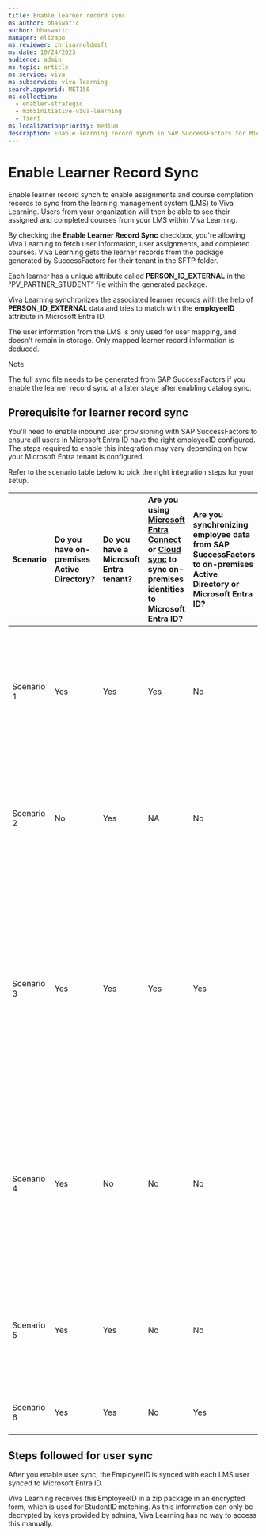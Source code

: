 ```yaml
---
title: Enable learner record sync
ms.author: bhaswatic
author: bhaswatic
manager: elizapo
ms.reviewer: chrisarnoldmsft
ms.date: 10/24/2023
audience: admin
ms.topic: article
ms.service: viva
ms.subservice: viva-learning
search.appverid: MET150
ms.collection:
  - enabler-strategic
  - m365initiative-viva-learning
  - Tier1
ms.localizationpriority: medium
description: Enable learning record synch in SAP SuccessFactors for Microsoft Viva Learning.
---
```


# Enable Learner Record Sync


Enable learner record synch to enable assignments and course completion records to sync from the learning management system (LMS) to Viva Learning. Users from your organization will then be able to see their assigned and completed courses from your LMS within Viva Learning.  

By checking the **Enable Learner Record Sync** checkbox, you're allowing Viva Learning to fetch user information, user assignments, and completed courses.
Viva Learning gets the learner records from the package generated by SuccessFactors for their tenant in the SFTP folder.

Each learner has a unique attribute called **PERSON_ID_EXTERNAL** in the “PV_PARTNER_STUDENT” file within the generated package. 

Viva Learning synchronizes the associated learner records with the help of **PERSON_ID_EXTERNAL** data and tries to match with the **employeeID** attribute in Microsoft Entra ID.

The user information from the LMS is only used for user mapping, and doesn't remain in storage. Only mapped learner record information is deduced.  


>[!NOTE]
>The full sync file needs to be generated from SAP SuccessFactors if you enable the learner record sync at a later stage after enabling catalog sync.

## Prerequisite for learner record sync

You'll need to enable inbound user provisioning with SAP SuccessFactors to ensure all users in Microsoft Entra ID have the right employeeID configured. The steps required to enable this integration may vary depending on how your Microsoft Entra tenant is configured.

Refer to the scenario table below to pick the right integration steps for your setup.

| Scenario | Do you have on-premises Active Directory? | Do you have a Microsoft Entra tenant? | Are you using [Microsoft Entra Connect](/azure/active-directory/hybrid/how-to-connect-sync-whatis) or [Cloud sync](/azure/active-directory/cloud-sync/what-is-cloud-sync) to sync on-premises identities to Microsoft Entra ID? | Are you synchronizing employee data from SAP SuccessFactors to on-premises Active Directory or Microsoft Entra ID? | Recommended integration steps |
| :-- | :-- | :-- | :-- | :-- | :-- |
| Scenario 1   | Yes | Yes  | Yes  | No  | - Review the cloud HR provisioning [deployment plan](/azure/active-directory/app-provisioning/plan-cloud-hr-provision).<br> - Configure [SAP SuccessFactors inbound user provisioning to on-premises Active Directory](/azure/active-directory/saas-apps/sap-successfactors-inbound-provisioning-tutorial).  |
| Scenario 2   | No  | Yes  | NA   | No  | - Review the cloud HR provisioning [deployment plan](/azure/active-directory/app-provisioning/plan-cloud-hr-provision).<br> - Configure [SAP SuccessFactors inbound user provisioning to Microsoft Entra ID](/azure/active-directory/saas-apps/sap-successfactors-inbound-provisioning-cloud-only-tutorial). |
| Scenario 3   | Yes | Yes  | Yes  | Yes | - If you're synchronizing SAP SuccessFactors data to on-premises AD using an IAM tool like Microsoft Identity Manager or a middleware service and the `employeeID` information is already present in AD and Microsoft Entra ID then there is no additional configuration required.  |
| Scenario 4   | Yes | No   | No   | No  | - [Configure Microsoft Entra tenant](/azure/active-directory/develop/quickstart-create-new-tenant) with Premium P1 license. <br>-  Review the cloud HR provisioning [deployment plan](/azure/active-directory/app-provisioning/plan-cloud-hr-provision) and setup [SuccessFactors to AD inbound provisioning](/azure/active-directory/saas-apps/sap-successfactors-inbound-provisioning-tutorial). <br>- [Set up Microsoft Entra Connect Sync](/azure/active-directory/hybrid/how-to-connect-sync-whatis) or [Cloud sync](/azure/active-directory/cloud-sync/what-is-cloud-sync). |
| Scenario 5   | Yes | Yes  | No   | No  | - Review the cloud HR provisioning [deployment plan](/azure/active-directory/app-provisioning/plan-cloud-hr-provision) and setup [SuccessFactors to AD inbound provisioning](/azure/active-directory/saas-apps/sap-successfactors-inbound-provisioning-tutorial). <br>- [Set up Microsoft Entra Connect Sync](/azure/active-directory/hybrid/how-to-connect-sync-whatis) or [Cloud sync](/azure/active-directory/cloud-sync/what-is-cloud-sync). |
| Scenario 6   | Yes | Yes  | No   | Yes | - [Set up Microsoft Entra Connect Sync](/azure/active-directory/hybrid/how-to-connect-sync-whatis) or [Cloud sync](/azure/active-directory/cloud-sync/what-is-cloud-sync). |

## Steps followed for user sync

After you enable user sync, the EmployeeID is synced with each LMS user synced to Microsoft Entra ID.  

Viva Learning receives this EmployeeID in a zip package in an encrypted form, which is used for StudentID matching. As this information can only be decrypted by keys provided by admins, Viva Learning has no way to access this manually. 
